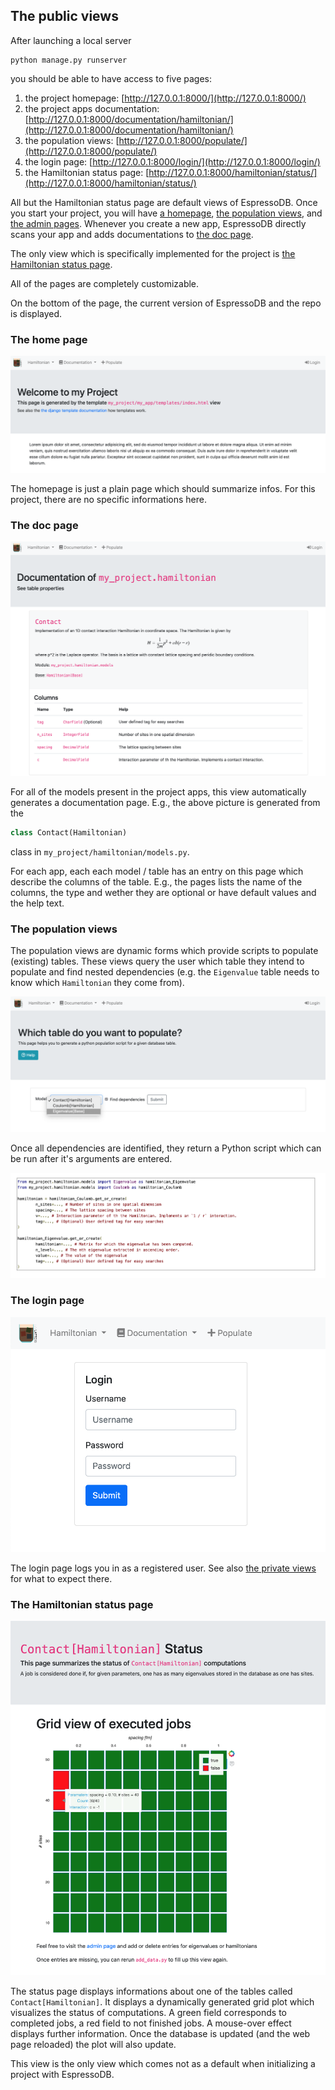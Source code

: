 ## The public views

After launching a local server
```
python manage.py runserver
```
you should be able to have access to five pages:

1. the project homepage: [http://127.0.0.1:8000/](http://127.0.0.1:8000/)
2. the project apps documentation: [http://127.0.0.1:8000/documentation/hamiltonian/](http://127.0.0.1:8000/documentation/hamiltonian/)
3. the population views: [http://127.0.0.1:8000/populate/](http://127.0.0.1:8000/populate/)
4. the login page: [http://127.0.0.1:8000/login/](http://127.0.0.1:8000/login/)
5. the Hamiltonian status page: [http://127.0.0.1:8000/hamiltonian/status/](http://127.0.0.1:8000/hamiltonian/status/)

All but the Hamiltonian status page are default views of EspressoDB.
Once you start your project, you will have [a homepage](#the-home-page), [the population views](#the-population-views), and [the admin pages](#the-admin-pages).
Whenever you create a new app, EspressoDB directly scans your app and adds documentations to [the doc page](#the-doc-page).

The only view which is specifically implemented for the project is [the Hamiltonian status page](#the-hamiltonian-status-page).

All of the pages are completely customizable.

On the bottom of the page, the current version of EspressoDB and the repo is displayed.

### The home page

![The home page](../../_static/example-home-page.png)

The homepage is just a plain page which should summarize infos.
For this project, there are no specific informations here.

### The doc page

![Doc page example](../../_static/webview-example.png)

For all of the models present in the project apps, this view automatically generates a documentation page.
E.g., the above picture is generated from the
```python
class Contact(Hamiltonian)
```
class in `my_project/hamiltonian/models.py`.

For each app, each each model / table has an entry on this page which describe the columns of the table.
E.g., the pages lists the name of the columns, the type and wether they are optional or have default values and the help text.

### The population views

The population views are dynamic forms which provide scripts to populate (existing) tables.
These views query the user which table they intend to populate and find nested dependencies (e.g. the `Eigenvalue` table needs to know which `Hamiltonian` they come from).

![Population query](../../_static/example-population-view.png)

Once all dependencies are identified, they return a Python script which can be run after it's arguments are entered.

![Population query](../../_static/example-population-script.png)


### The login page

![The login view](../../_static/example-login.png)

The login page logs you in as a registered user.
See also [the private views](private-views) for what to expect there.


### The Hamiltonian status page

![The login view](../../_static/example-status.png)

The status page displays informations about one of the tables called `Contact[Hamiltonian]`.
It displays a dynamically generated grid plot which visualizes the status of computations.
A green field corresponds to completed jobs, a red field to not finished jobs.
A mouse-over effect displays further information.
Once the database is updated (and the web page reloaded) the plot will also update.

This view is the only view which comes not as a default when initializing a project with EspressoDB.
